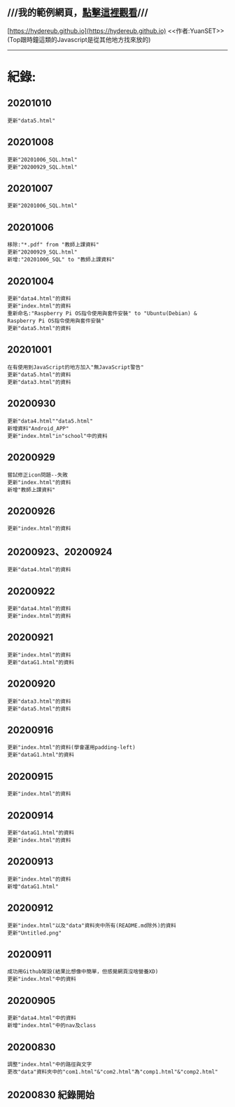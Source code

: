 ## ///我的範例網頁，[點擊這裡觀看](https://hydereub.github.io)///
[https://hydereub.github.io](https://hydereub.github.io)
<<作者:YuanSET>><br>
(Top跟時鐘這類的Javascript是從其他地方找來放的)

-----------------------------------------------------
# 紀錄:
## 20201010
```
更新"data5.html"
```
## 20201008
```
更新"20201006_SQL.html"
更新"20200929_SQL.html"
```
## 20201007
```
更新"20201006_SQL.html"
```
## 20201006
```
移除:"*.pdf" from "教師上課資料"
更新"20200929_SQL.html"
新增:"20201006_SQL" to "教師上課資料"
```
## 20201004
```
更新"data4.html"的資料
更新"index.html"的資料
重新命名:"Raspberry Pi OS指令使用與套件安裝" to "Ubuntu(Debian) & Raspberry Pi OS指令使用與套件安裝"
更新"data5.html"的資料
```
## 20201001
```
在有使用到JavaScript的地方加入"無JavaScript警告"
更新"data5.html"的資料
更新"data3.html"的資料
```
## 20200930
```
更新"data4.html""data5.html"
新增資料"Android_APP"
更新"index.html"in"school"中的資料
```
## 20200929
```
嘗試修正icon問題--失敗
更新"index.html"的資料
新增"教師上課資料"
```
## 20200926
```
更新"index.html"的資料
```
## 20200923、20200924
```
更新"data4.html"的資料
```
## 20200922
```
更新"data4.html"的資料
更新"index.html"的資料
```
## 20200921
```
更新"index.html"的資料
更新"dataG1.html"的資料
```
## 20200920
```
更新"data3.html"的資料
更新"data5.html"的資料
```
## 20200916
```
更新"index.html"的資料(學會運用padding-left)
更新"dataG1.html"的資料
```
## 20200915
```
更新"index.html"的資料
```
## 20200914
```
更新"dataG1.html"的資料
更新"index.html"的資料
```
## 20200913
```
更新"index.html"的資料
新增"dataG1.html"
```
## 20200912
```
更新"index.html"以及"data"資料夾中所有(README.md除外)的資料
更新"Untitled.png"
```
## 20200911
```
成功用Github架設(結果比想像中簡單，但感覺網頁沒啥營養XD)
更新"index.html"中的資料
```
## 20200905
```
更新"data4.html"中的資料
新增"index.html"中的nav及class
```
## 20200830
```
調整"index.html"中的路徑與文字
更改"data"資料夾中的"com1.html"&"com2.html"為"comp1.html"&"comp2.html"
```
## 20200830 紀錄開始
